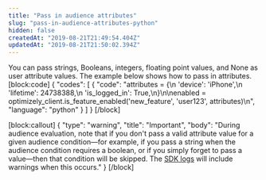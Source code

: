 ```yaml
---
title: "Pass in audience attributes"
slug: "pass-in-audience-attributes-python"
hidden: false
createdAt: "2019-08-21T21:49:54.404Z"
updatedAt: "2019-08-21T21:50:02.394Z"
---
```

You can pass strings, Booleans, integers, floating point values, and None as user attribute values. The example below shows how to pass in attributes.
[block:code]
{
  "codes": [
    {
      "code": "attributes = {\n  'device': 'iPhone',\n  'lifetime': 24738388,\n  'is_logged_in': True,\n}\n\nenabled = optimizely_client.is_feature_enabled('new_feature', 'user123', attributes)\n",
      "language": "python"
    }
  ]
}
[/block]

[block:callout]
{
  "type": "warning",
  "title": "Important",
  "body": "During audience evaluation, note that if you don't pass a valid attribute value for a given audience condition—for example, if you pass a string when the audience condition requires a boolean, or if you simply forget to pass a value—then that condition will be skipped. The [SDK logs](doc:customize-logger-python) will include warnings when this occurs."
}
[/block]